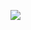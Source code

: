 ![](https://camo.githubusercontent.com/4a7cf94aedbd23c13cc2d75fdc3b2af5c816c208/687474703a2f2f7374617469632e646967672e636f6d2f7374617469632f696d616765732f6469676765722e676966)
